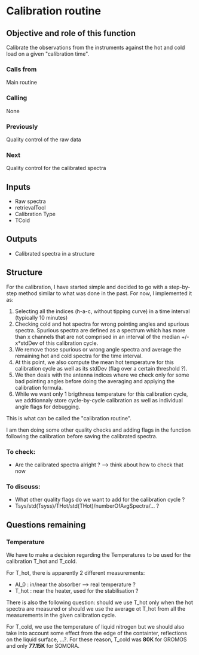 # Calibration routine

## Objective and role of this function
Calibrate the observations from the instruments against the hot and cold load on a given "calibration time".

### Calls from
Main routine

### Calling
None

### Previously
Quality control of the raw data

### Next
Quality control for the calibrated spectra

## Inputs
* Raw spectra
* retrievalTool
* Calibration Type
* TCold 

## Outputs
* Calibrated spectra in a structure

## Structure
For the calibration, I have started simple and decided to go with a step-by-step method similar to what was done in the past. For now, I implemented it as:
1. Selecting all the indices (h-a-c, without tipping curve) in a time interval (typically 10 minutes)
2. Checking cold and hot spectra for wrong pointing angles and spurious spectra. Spurious spectra are defined as a spectrum which has more than x channels that are not comprised in an interval of the median +/- x*stdDev of this calibration cycle. 
3. We remove those spurious or wrong angle spectra and average the remaining hot and cold spectra for the time interval.
2. At this point, we also compute the mean hot temperature for this calibration cycle as well as its stdDev (flag over a certain threshold ?).
4. We then deals with the antenna indices where we check only for some bad pointing angles before doing the averaging and applying the calibration formula.
5. While we want only 1 brigthness temperature for this calibration cycle, we addtionnaly store cycle-by-cycle calibration as well as individual angle flags for debugging.

This is what can be called the "calibration routine".

I am then doing some other quality checks and adding flags in the function following the calibration before saving the calibrated spectra. 

### To check:
* Are the calibrated spectra alright ? --> think about how to check that now

### To discuss:
* What other quality flags do we want to add for the calibration cycle ?
* Tsys/std(Tsyss)/THot/std(THot)/numberOfAvgSpectra/... ?

## Questions remaining
### Temperature

We have to make a decision regarding the Temperatures to be used for the calibration T_hot and T_cold. 

For T_hot, there is apparently 2 different measurements:
* AI_0 : in/near the absorber --> real temperature ?
* T_hot : near the heater, used for the stabilisation ?

There is also the following question: should we use T_hot only when the hot spectra are measured or should we use the average ot T_hot from all the measurements in the given calibration cycle. 

For T_cold, we use the temperature of liquid nitrogen but we should also take into account some effect from the edge of the containter, reflections on the liquid surface, ...?. For these reason, T_cold was **80K** for GROMOS and only **77.15K** for SOMORA.
